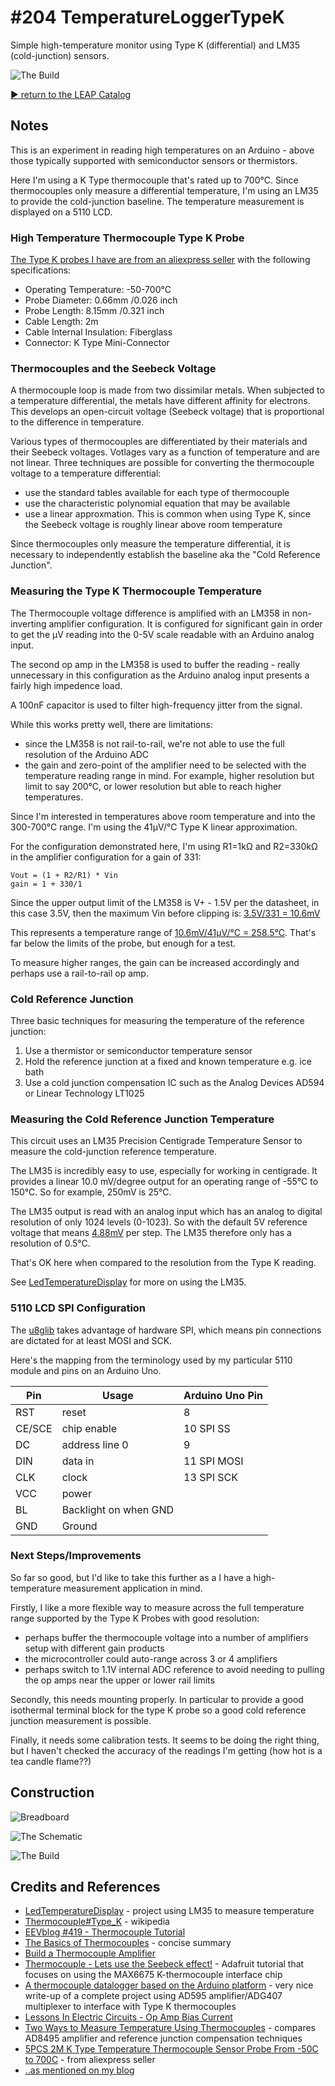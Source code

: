 # #204 TemperatureLoggerTypeK

Simple high-temperature monitor using Type K (differential) and LM35 (cold-junction) sensors.

![The Build](./assets/TemperatureLoggerTypeK_build.jpg?raw=true)


[:arrow_forward: return to the LEAP Catalog](http://leap.tardate.com)

## Notes

This is an experiment in reading high temperatures on an Arduino - above those typically supported with semiconductor sensors
or thermistors.

Here I'm using a K Type thermocouple that's rated up to 700°C.
Since thermocouples only measure a differential temperature, I'm using an LM35 to provide the cold-junction baseline.
The temperature measurement is displayed on a 5110 LCD.


### High Temperature Thermocouple Type K Probe

[The Type K probes I have are from an aliexpress seller](http://www.aliexpress.com/store/product/5PCS-2M-K-Type-Temperature-Thermocouple-Sensor-Probe-From-50C-to-700C/109396_32633620107.html) with the following specifications:

* Operating Temperature: -50-700°C
* Probe Diameter: 0.66mm /0.026 inch
* Probe Length: 8.15mm /0.321 inch
* Cable Length: 2m
* Cable Internal Insulation: Fiberglass
* Connector: K Type Mini-Connector


### Thermocouples and the Seebeck Voltage

A thermocouple loop is made from two dissimilar metals.
When subjected to a temperature differential, the metals have different affinity for electrons.
This develops an open-circuit voltage (Seebeck voltage) that is proportional to the difference in temperature.

Various types of thermocouples are differentiated by their materials and their Seebeck voltages.
Votlages vary as a function of temperature and are not linear. Three techniques are possible for converting the thermocouple
voltage to a temperature differential:

* use the standard tables available for each type of thermocouple
* use the characteristic polynomial equation that may be available
* use a linear approxmation. This is common when using Type K, since the Seebeck voltage is roughly linear above room temperature

Since thermocouples only measure the temperature differential, it is necessary to independently establish the baseline
aka the "Cold Reference Junction".


### Measuring the Type K Thermocouple Temperature

The Thermocouple voltage difference is amplified with an LM358 in non-inverting amplifier configuration.
It is configured for significant gain in order to get the µV reading into the 0-5V scale readable with an Arduino analog input.

The second op amp in the LM358 is used to buffer the reading - really unnecessary in this configuration as the
Arduino analog input presents a fairly high impedence load.

A 100nF capacitor is used to filter high-frequency jitter from the signal.

While this works pretty well, there are limitations:

* since the LM358 is not rail-to-rail, we're not able to use the full resolution of the Arduino ADC
* the gain and zero-point of the amplifier need to be selected with the temperature reading range in mind. For example, higher resolution but limit to say 200°C, or lower resolution but able to reach higher temperatures.

Since I'm interested in temperatures above room temperature and into the 300-700°C range.
I'm using the 41µV/°C Type K linear approximation.

For the configuration demonstrated here, I'm using R1=1kΩ and R2=330kΩ in the amplifier configuration
for a gain of 331:

    Vout = (1 + R2/R1) * Vin
    gain = 1 + 330/1

Since the upper output limit of the LM358 is V+ - 1.5V per the datasheet, in this case 3.5V, then the maximum Vin before clipping is:
[3.5V/331 = 10.6mV](http://www.wolframalpha.com/input/?i=3.5V%2F331)

This represents a temperature range of [10.6mV/41µV/°C = 258.5°C](http://www.wolframalpha.com/input/?i=10.6mV%2F41%C2%B5V%2F%C2%B0C).
That's far below the limits of the probe, but enough for a test.

To measure higher ranges, the gain can be increased accordingly and perhaps use a rail-to-rail op amp.

### Cold Reference Junction

Three basic techniques for measuring the temperature of the reference junction:

1. Use a thermistor or semiconductor temperature sensor
2. Hold the reference junction at a fixed and known temperature e.g. ice bath
3. Use a cold junction compensation IC such as the Analog Devices AD594 or Linear Technology LT1025


### Measuring the Cold Reference Junction Temperature

This circuit uses an LM35 Precision Centigrade Temperature Sensor to measure the cold-junction reference temperature.

The LM35 is incredibly easy to use, especially for working in centigrade.
It provides a linear 10.0 mV/degree output for an operating range of -55°C to 150°C.
So for example, 250mV is 25°C.

The LM35 output is read with an analog input which has an analog to digital resolution of only 1024 levels (0-1023).
So with the default 5V reference voltage that means [4.88mV](http://www.wolframalpha.com/input/?i=5000%2F1024)
per step. The LM35 therefore only has a resolution of 0.5°C.

That's OK here when compared to the resolution from the Type K reading.

See [LedTemperatureDisplay](../LedTemperatureDisplay) for more on using the LM35.


### 5110 LCD SPI Configuration

The [u8glib](https://github.com/olikraus/u8glib) takes advantage of hardware SPI, which means
pin connections are dictated for at least MOSI and SCK.

Here's the mapping from the terminology used by my particular 5110 module and pins on an Arduino Uno.

| Pin    | Usage                 | Arduino Uno Pin |
|--------|-----------------------|-----------------|
| RST    | reset                 | 8               |
| CE/SCE | chip enable           | 10 SPI SS       |
| DC     | address line 0        | 9               |
| DIN    | data in               | 11 SPI MOSI     |
| CLK    | clock                 | 13 SPI SCK      |
| VCC    | power                 |                 |
| BL     | Backlight on when GND |                 |
| GND    | Ground                |                 |


### Next Steps/Improvements

So far so good, but I'd like to take this further as a I have a high-temperature measurement application in mind.

Firstly, I like a more flexible way to measure across the full temperature range supported by the Type K Probes with
good resolution:

* perhaps buffer the thermocouple voltage into a number of amplifiers setup with different gain products
* the microcontroller could auto-range across 3 or 4 amplifiers
* perhaps switch to 1.1V internal ADC reference to avoid needing to pulling the op amps near the upper or lower rail limits

Secondly, this needs mounting properly. In particular to provide a good isothermal terminal block
for the type K probe so a good cold reference junction measurement is possible.

Finally, it needs some calibration tests. It seems to be doing the right thing, but I haven't checked the accuracy of the readings I'm getting (how hot is a tea candle flame??)


## Construction

![Breadboard](./assets/TemperatureLoggerTypeK_bb.jpg?raw=true)

![The Schematic](./assets/TemperatureLoggerTypeK_schematic.jpg?raw=true)

![The Build](./assets/TemperatureLoggerTypeK_build.jpg?raw=true)

## Credits and References
* [LedTemperatureDisplay](../LedTemperatureDisplay) - project using LM35 to measure temperature
* [Thermocouple#Type_K](https://en.wikipedia.org/wiki/Thermocouple#Type_K) - wikipedia
* [EEVblog #419 - Thermocouple Tutorial](https://www.youtube.com/watch?v=AYblSfpKRUk)
* [The Basics of Thermocouples](http://circuitcellar.com/cc-blog/the-basics-of-thermocouples/) - concise summary
* [Build a Thermocouple Amplifier](http://www.bristolwatch.com/ele/thermalcouple_amplifier.htm)
* [Thermocouple - Lets use the Seebeck effect!](https://learn.adafruit.com/thermocouple/) - Adafruit tutorial that focuses on using the MAX6675 K-thermocouple interface chip
* [A thermocouple datalogger based on the Arduino platform](http://lukemiller.org/index.php/2010/08/a-thermocouple-datalogger-based-on-the-arduino-platform/) - very nice write-up of a complete project using AD595 amplifier/ADG407 multiplexer to interface with Type K thermocouples
* [Lessons In Electric Circuits - Op Amp Bias Current](https://www.ibiblio.org/kuphaldt/electricCircuits/Semi/SEMI_8.html#xtocid1097415)
* [Two Ways to Measure Temperature Using Thermocouples](http://www.analog.com/library/analogDialogue/archives/44-10/thermocouple.pdf) - compares AD8495 amplifier and reference junction compensation techniques
* [5PCS 2M K Type Temperature Thermocouple Sensor Probe From -50C to 700C](http://www.aliexpress.com/store/product/5PCS-2M-K-Type-Temperature-Thermocouple-Sensor-Probe-From-50C-to-700C/109396_32633620107.html) - from aliexpress seller
* [..as mentioned on my blog](https://blog.tardate.com/2016/06/littlearduinoprojects204-type-k.html)
